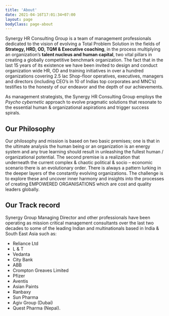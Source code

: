 ```yaml
---
title: 'About'
date: 2021-04-16T17:01:34+07:00
layout: page
bodyClass: page-about
---
```


Synergy HR Consulting Group is a team of management professionals dedicated to the vision of evolving a Total Problem Solution in the fields of __Strategy, HRD, OD, TQM & Executive coaching__, in the process multiplying an organization’s __talent nucleus and human capital__, two vital pillars in creating a globally competitive benchmark organization. The fact that in the last 15 years of its existence we have been invited to design and conduct organization wide HR, OD and training initiatives in over a hundred organizations covering 2.5 lac Shop-floor operatives, executives, managers and directors (including CEO’s in 10 of Indias top corporates and MNC’s) testifies to the honesty of our endeavor and the depth of our achievements.     

As management strategists, the Synergy HR Consulting Group employs the _Psycho cybernetic_ approach to evolve pragmatic solutions that resonate to the essential human & organizational aspirations and trigger success spirals. 

## Our Philosophy

Our philosophy and mission is based on two basic premises; one is that in the ultimate analysis the human being or an organization is an energy system and any true learning should result in unleashing the fullest human / organizational potential. The second premise is a realization that underneath the current complex & chaotic political & socio – economic scenario there is an evolutionary order. There is always a pattern lurking in the deeper layers of the constantly evolving organizations. The challenge is to explore these and uncover inner harmony and insights into the processes of creating EMPOWERED ORGANISATIONS which are cost and quality leaders globally.  

## Our Track record
Synergy Group Managing Director and other professionals have been operating as mission critical management consultants over the last two decades to some of the leading Indian and multinationals based in India & South East Asia such as:
- Reliance Ltd
- L & T
- Vedanta
- City Bank
- ABB
- Crompton Greaves Limited
- Pfizer
- Aventis
- Asian Paints
- Ranbaxy
- Sun Pharma
- Agiv Group (Dubai) 
- Quest Pharma (Nepal). 

